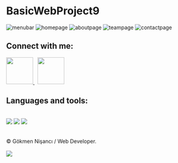 # BasicWebProject9

![menubar](https://user-images.githubusercontent.com/91744618/138575057-731a82c1-c89d-4f06-8f0c-062cb470a27d.png)
![homepage](https://user-images.githubusercontent.com/91744618/138575061-be82f8d1-d053-469f-a86c-adb8c2839bb3.png)
![aboutpage](https://user-images.githubusercontent.com/91744618/138575062-b760077b-9fcf-4a1a-b685-d788a58f5ed8.png)
![teampage](https://user-images.githubusercontent.com/91744618/138575063-6d845f90-200e-4ce1-ba20-59a02f6f5986.png)
![contactpage](https://user-images.githubusercontent.com/91744618/138575064-e4c5cbba-e490-4c78-8e97-c4f62550c2ed.png)


<div id="contact">

 <h2> Connect with me: </h2>
 
  <a href="https://linkedin.com/in/nisancigokmen"><img src="https://i.ya-webdesign.com/images/linkedin-logo-png-for-gmail-3.png" width="72x"> </a>  &nbsp;
   <a href="https://mail.google.com/mail/u/0/?fs=1&tf=cm&source=mailto&to=nisancigokmen@gmail.com"><img src="https://alanyavitahomes.com/SiteFolder/img/email.png" width="72px"> </a> 
 
 </div>

 
 <div id="tools">
 <h2> Languages and tools:  </h2><br>
 
 <img src="https://camo.githubusercontent.com/d63d473e728e20a286d22bb2226a7bf45a2b9ac6c72c59c0e61e9730bfe4168c/68747470733a2f2f696d672e736869656c64732e696f2f62616467652f48544d4c352d4533344632363f7374796c653d666f722d7468652d6261646765266c6f676f3d68746d6c35266c6f676f436f6c6f723d7768697465">

 <img src="https://camo.githubusercontent.com/5ed492db9c79ad5990eda7dc80923377f0e7096b18a4d1e9b86c8987dc0e5aa5/68747470733a2f2f696d672e736869656c64732e696f2f62616467652f637373332532302d2532333135373242362e7376673f267374796c653d666f722d7468652d6261646765266c6f676f3d63737333266c6f676f436f6c6f723d7768697465">
 
 <img src="https://camo.githubusercontent.com/62d37abe760867620e0baea1066303719d630a82936837ba7bff6b0c754e3c9f/68747470733a2f2f696d672e736869656c64732e696f2f62616467652f6a6176617363726970742532302d2532333332333333302e7376673f267374796c653d666f722d7468652d6261646765266c6f676f3d6a617661736372697074266c6f676f436f6c6f723d253233463744463145">
 
 </div>
 
<br>

 

</div><br>
&copy; Gökmen Nişancı / Web Developer. <br><br>

<img src="https://media3.giphy.com/media/TNf5oSRelTeI8/giphy.gif?cid=ecf05e47v0zmri5hasq5op4l6oab41o68t6iqc05owkl3vtl&rid=giphy.gif&ct=g">
  
